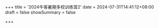 +++
title = '2024牛客暑期多校训练营2'
date = 2024-07-31T14:41:12+08:00
draft = false
showSummary = false

+++
